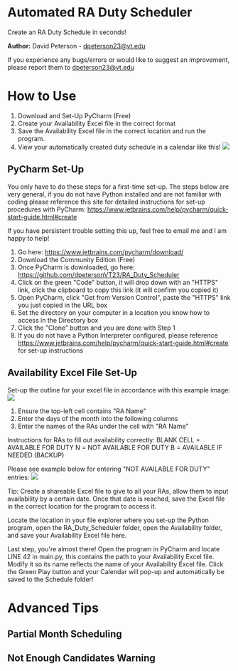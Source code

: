 # Automated RA Duty Scheduler
Create an RA Duty Schedule in seconds!

**Author:** David Peterson - dpeterson23@vt.edu

If you experience any bugs/errors or would like to suggest an improvement, please report them to dpeterson23@vt.edu

# How to Use
1) Download and Set-Up PyCharm (Free)
2) Create your Availability Excel file in the correct format
3) Save the Availability Excel file in the correct location and run the program.
4) View your automatically created duty schedule in a calendar like this!
![](images/calendar_image_1)


## PyCharm Set-Up
You only have to do these steps for a first-time set-up. The steps below are very general, if you do not have Python installed and are not familiar with coding please reference this site for detailed instructions for set-up procedures with PyCharm: https://www.jetbrains.com/help/pycharm/quick-start-guide.html#create

If you have persistent trouble setting this up, feel free to email me and I am happy to help!

1) Go here: https://www.jetbrains.com/pycharm/download/
2) Download the Community Edition (Free)
3) Once PyCharm is downloaded, go here: https://github.com/dpetersonVT23/RA_Duty_Scheduler
4) Click on the green "Code" button, it will drop down with an "HTTPS" link, click the clipboard to copy this link (it will confirm you copied it)
5) Open PyCharm, click "Get from Version Control", paste the "HTTPS" link you just copied in the URL box
6) Set the directory on your computer in a location you know how to access in the Directory box
7) Click the "Clone" button and you are done with Step 1
8) If you do not have a Python Interpreter configured, please reference https://www.jetbrains.com/help/pycharm/quick-start-guide.html#create for set-up instructions


## Availability Excel File Set-Up
Set-up the outline for your excel file in accordance with this example image:
![](images/excel_image_1)

1) Ensure the top-left cell contains "RA Name"
2) Enter the days of the month into the following columns
3) Enter the names of the RAs under the cell with "RA Name"

Instructions for RAs to fill out availability correctly:
BLANK CELL = AVAILABLE FOR DUTY
N          = NOT AVAILABLE FOR DUTY
B          = AVAILABLE IF NEEDED (BACKUP)

Please see example below for entering "NOT AVAILABLE FOR DUTY" entries:
![](images/excel_image_2)

Tip: Create a shareable Excel file to give to all your RAs, allow them to input availability by a certain date. Once that date is reached, save the Excel file in the correct location for the program to access it.

Locate the location in your file explorer where you set-up the Python program, open the RA_Duty_Scheduler folder, open the Availability folder, and save your Availability Excel file here.

Last step, you're almost there! Open the program in PyCharm and locate LINE 42 in main.py, this contains the path to your Availability Excel file. Modify it so its name reflects the name of your Availability Excel file. Click the Green Play button and your Calendar will pop-up and automatically be saved to the Schedule folder!

# Advanced Tips

## Partial Month Scheduling

## Not Enough Candidates Warning
